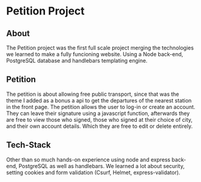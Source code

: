 # Petition Project


## About

The Petition project was the first full scale project merging the technologies we learned to make a fully funcioning website. Using a Node back-end, PostgreSQL database and handlebars templating engine. 

## Petition

The petition is about allowing free public transport, since that was the theme I added as a bonus a api to get the departures of the nearest station in the front page. The petition allows the user to log-in or create an account. They can leave their signature using a javascript function, afterwards they are free to view those who signed, those who signed at their choice of city, and their own account details. Which they are free to edit or delete entirely.

## Tech-Stack

Other than so much hands-on experience using node and express back-end, PostgreSQL as well as handlebars. We learned a lot about security, setting cookies and form validation (Csurf, Helmet, express-validator). 
